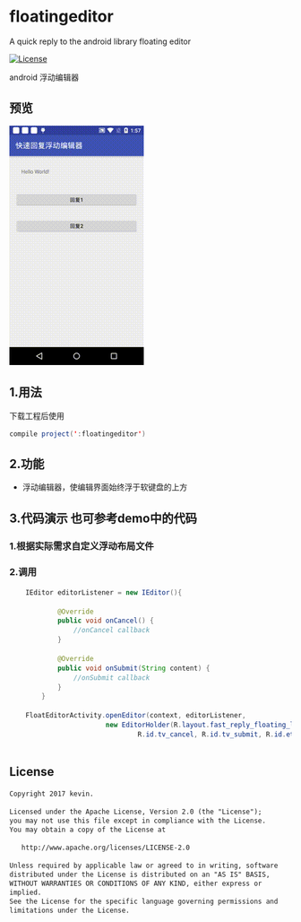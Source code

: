 # floatingeditor
A quick reply to the android library floating editor

[![License](https://img.shields.io/badge/license-Apache%202-green.svg)](https://www.apache.org/licenses/LICENSE-2.0)

 android 浮动编辑器

## 预览
![](demo.gif)


## 1.用法
下载工程后使用
```java
compile project(':floatingeditor')
```

## 2.功能
 * 浮动编辑器，使编辑界面始终浮于软键盘的上方


## 3.代码演示 也可参考demo中的代码

### 1.根据实际需求自定义浮动布局文件

### 2.调用
```java
    IEditor editorListener = new IEditor(){

            @Override
            public void onCancel() {
                //onCancel callback
            }

            @Override
            public void onSubmit(String content) {
                //onSubmit callback
            }
        }

    FloatEditorActivity.openEditor(context, editorListener,
                        new EditorHolder(R.layout.fast_reply_floating_layout,//Custom layout
                                R.id.tv_cancel, R.id.tv_submit, R.id.et_content));//The cancel view id,submit view id and The submit view id of The Custom layout.
                                
```

License
--------

    Copyright 2017 kevin.

    Licensed under the Apache License, Version 2.0 (the "License");
    you may not use this file except in compliance with the License.
    You may obtain a copy of the License at

       http://www.apache.org/licenses/LICENSE-2.0

    Unless required by applicable law or agreed to in writing, software
    distributed under the License is distributed on an "AS IS" BASIS,
    WITHOUT WARRANTIES OR CONDITIONS OF ANY KIND, either express or implied.
    See the License for the specific language governing permissions and
    limitations under the License.
